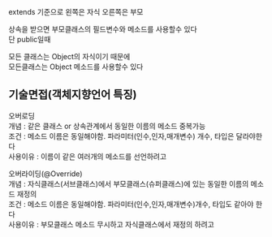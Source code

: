extends 기준으로 왼쪽은 자식 오른쪽은 부모 

상속을 받으면 부모클래스의 필드변수와 메소드를 사용할수 있다  
단 public일때

모든 클래스는 Object의 자식이기 때문에  
모든클래스는 Object 메소드를 사용할수 있다
## 기술면접(객체지향언어 특징)

오버로딩  
개념 : 같은 클래스 or 상속관계에서 동일한 이름의 메소드 중복가능  
조건 : 메소드 이름은 동일해야함. 파라미터(인수,인자,매개변수) 개수, 타입은 달라야한다  
사용이유 : 이름이 같은 여러개의 메소드를 선언하려고

오버라이딩(@Override)  
개념 :  자식클래스(서브클래스)에서 부모클래스(슈퍼클래스)에 있는 동일한 이름의 메소드 재정의  
조건 : 메소드 이름은 동일해야함. 파라미터(인수,인자,매개변수)개수, 타입도 같아야 한다  
사용이유 : 부모클래스 메소드 무시하고 자식클래스에서 재정의 하려고
